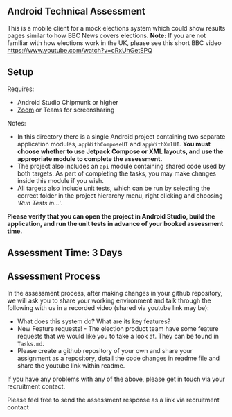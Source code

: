 Android Technical Assessment
---

This is a mobile client for a mock elections system which could show results pages similar to how BBC News covers elections. 
**Note:** If you are not familiar with how elections work in the UK, please see this short BBC video https://www.youtube.com/watch?v=cRxUhGetEPQ


## Setup

Requires:

- Android Studio Chipmunk or higher
- [Zoom](https://zoom.us/) or Teams for screensharing

Notes:

- In this directory there is a single Android project containing two separate application modules, `appWithComposeUI` and `appWithXmlUI`. **You must choose whether to use Jetpack Compose or XML layouts, and use the appropriate module to complete the assessment.**
- The project also includes an `api` module containing shared code used by both targets. As part of completing the tasks, you may make changes inside this module if you wish.
- All targets also include unit tests, which can be run by selecting the correct folder in the project hierarchy menu, right clicking and choosing _'Run Tests in...'_.

**Please verify that you can open the project in Android Studio, build the application, and run the unit tests in advance of your booked assessment time.**

## Assessment Time: 3 Days

## Assessment Process

In the assessment process, after making changes in your github repository, we will ask you to share your working environment and talk through the following with us in a recorded video (shared via youtube link may be):

- What does this system do? What are its key features?
- New Feature requests! - The election product team have some feature requests that we would like you to take a look at. They can be found in `Tasks.md`.
- Please create a github repository of your own and share your assignment as a repository, detail the code changes in readme file and share the youtube link within readme.

If you have any problems with any of the above, please get in touch via your recruitment contact.

Please feel free to send the assessment response as a link via recruitment contact
